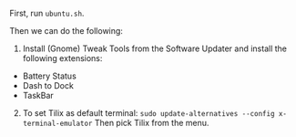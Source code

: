 First, run `ubuntu.sh`.

Then we can do the following:

1. Install (Gnome) Tweak Tools from the Software Updater and install the following extensions:
- Battery Status
- Dash to Dock
- TaskBar

2. To set Tilix as default terminal:
`sudo update-alternatives --config x-terminal-emulator`
Then pick Tilix from the menu.
